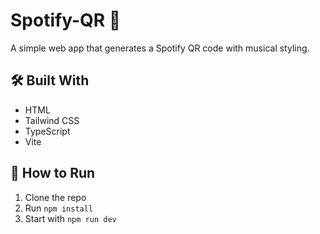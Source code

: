 # Spotify-QR 🎵

A simple web app that generates a Spotify QR code with musical styling.

## 🛠️ Built With
- HTML
- Tailwind CSS
- TypeScript
- Vite

## 📁 How to Run
1. Clone the repo
2. Run `npm install`
3. Start with `npm run dev`

